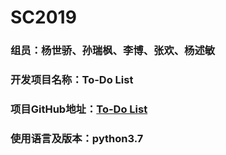 # SC2019
### 组员：杨世骄、孙瑞枫、李博、张欢、杨述敏

### 开发项目名称：To-Do List
### 项目GitHub地址：[To-Do List](https://github.com/Pretty-man/To-Do-List)
### 使用语言及版本：python3.7
